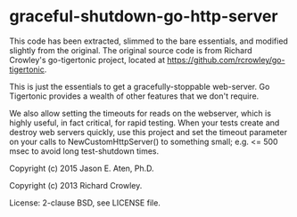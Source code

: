 # graceful-shutdown-go-http-server

This code has been extracted, slimmed to the bare essentials, and modified slightly from the original. The original source code is from Richard Crowley's go-tigertonic project, located at https://github.com/rcrowley/go-tigertonic.

This is just the essentials to get a gracefully-stoppable web-server. Go Tigertonic provides a wealth of other features that we don't require.

We also allow setting the timeouts for reads on the webserver, which is highly useful, in fact critical, for rapid testing. When your tests create and destroy web servers quickly, use this project and set the timeout parameter on your calls to NewCustomHttpServer() to something small; e.g. <= 500 msec to avoid long test-shutdown times.

Copyright (c) 2015 Jason E. Aten, Ph.D.

Copyright (c) 2013 Richard Crowley.

License: 2-clause BSD, see LICENSE file.
